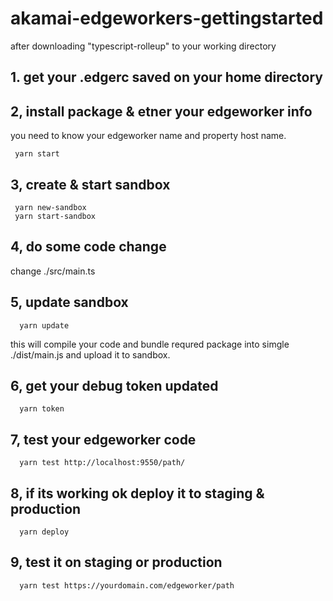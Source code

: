 # akamai-edgeworkers-gettingstarted

after downloading "typescript-rolleup" to your working directory

## 1. get your .edgerc saved on your home directory

## 2, install package & etner your edgeworker info

you need to know your edgeworker name and property host name.

~~~
 yarn start
~~~


## 3, create & start sandbox
~~~
 yarn new-sandbox
 yarn start-sandbox
~~~


## 4, do some code change
 change ./src/main.ts


## 5, update sandbox
~~~
  yarn update
~~~
this will compile your code and bundle requred package into simgle ./dist/main.js
and upload it to sandbox.


## 6, get your debug token updated
~~~
  yarn token
~~~


## 7, test your edgeworker code
~~~
  yarn test http://localhost:9550/path/
~~~


## 8, if its working ok deploy it to staging & production
~~~
  yarn deploy
~~~


## 9, test it on staging or production
~~~
  yarn test https://yourdomain.com/edgeworker/path
~~~

